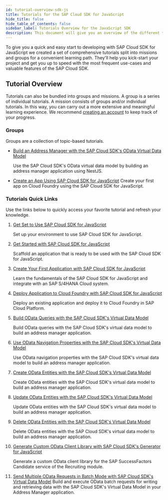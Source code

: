 ```yaml
---
id: tutorial-overview-sdk-js
title: Tutorials for the SAP Cloud SDK for JavaScript
hide_title: false
hide_table_of_contents: false
sidebar_label: Tutorials Overview for the JavaScript SDK
description: This document will give you an overview of the different tutorials for the SAP Cloud SDK for JavaScript.
---
```


To give you a quick and easy start to developing with SAP Cloud SDK for JavaScript we created a set of comprehensive tutorials split into missions and groups for a convenient learning path.
They'll help you kick-start your project and get you up to speed with the most frequent use-cases and valuable features of the SAP Cloud SDK.

## Tutorial Overview

Tutorials can also be bundled into groups and missions.
A group is a series of individual tutorials.
A mission consists of groups and/or individual tutorials.
In this way, you can carry out a more extensive and meaningful learning experience.
We recommend [creating an account](https://developers.sap.com/bin/fiji/es/login.sapdxdevs.html) to keep track of your progress.

### Groups

Groups are a collection of topic-based tutorials.

- [Build an Address Manager with the SAP Cloud SDK's OData Virtual Data Model](https://developers.sap.com/group.cloudsdk-js-vdm.html)

  Use the SAP Cloud SDK's OData virtual data model by building an address manager application using NestJS.

- [Create an App Using SAP Cloud SDK for JavaScript](https://developers.sap.com/group.s4sdk-js-cloud-foundry.html)
  Create your first app on Cloud Foundry using the SAP Cloud SDK for JavaScript.

### Tutorials Quick Links

Use the links below to quickly access your favorite tutorial and refresh your knowledge.

1. [Get Set to Use SAP Cloud SDK for JavaScript](https://developers.sap.com/tutorials/s4sdkjs-prerequisites.html)

   Set up your environment to use SAP Cloud SDK for JavaScript.

2. [Get Started with SAP Cloud SDK for JavaScript](https://developers.sap.com/tutorials/s4sdkjs-getting-started.html)

   Scaffold an application that is ready to be used with the SAP Cloud SDK for JavaScript.

3. [Create Your First Application with SAP Cloud SDK for JavaScript](https://developers.sap.com/tutorials/s4sdkjs-odata-service-cloud-foundry.html)

   Learn the fundamentals of the SAP Cloud SDK for JavaScript and integrate with an SAP S/4HANA Cloud system.

4. [Deploy Application to Cloud Foundry with SAP Cloud SDK for JavaScript](https://developers.sap.com/tutorials/s4sdkjs-deploy-application-cloud-foundry.html)

   Deploy an existing application and deploy it to Cloud Foundry in SAP Cloud Platform.

5. [Build OData Queries with the SAP Cloud SDK's Virtual Data Model](https://developers.sap.com/tutorials/cloudsdk-js-vdm-getall.html)

   Build OData queries with the SAP Cloud SDK's virtual data model to build an address manager application.

6. [Use OData Navigation Properties with the SAP Cloud SDK's Virtual Data Model](https://developers.sap.com/tutorials/cloudsdk-js-vdm-getbykey.html)

   Use OData navigation properties with the SAP Cloud SDK's virtual data model to build an address manager application.

7. [Create OData Entities with the SAP Cloud SDK's Virtual Data Model](https://developers.sap.com/tutorials/cloudsdk-js-vdm-create.html)

   Create OData entities with the SAP Cloud SDK's virtual data model to build an address manager application.

8. [Update OData Entities with the SAP Cloud SDK's Virtual Data Model](https://developers.sap.com/tutorials/cloudsdk-js-vdm-update.html)

   Update OData entities with the SAP Cloud SDK's virtual data model to build an address manager application.

9. [Delete OData Entities with the SAP Cloud SDK's Virtual Data Model](https://developers.sap.com/tutorials/cloudsdk-js-vdm-delete.html)

   Delete OData entities with the SAP Cloud SDK's virtual data model to build an address manager application.

10. [Generate Custom OData Client Library with SAP Cloud SDK's Generator for JavaScript](https://developers.sap.com/tutorials/cloudsdk-js-generator.html)

    Generate a custom OData client library for the SAP SuccessFactors Candidate service of the Recruiting module.

11. [Send Multiple OData Requests in Batch Mode with SAP Cloud SDK's Virtual Data Model](https://developers.sap.com/tutorials/cloudsdk-js-odata-batch-changeset.html)
    Build and execute OData batch requests for writing and retrieving data with the SAP Cloud SDK's Virtual Data Model in your Address Manager application.
